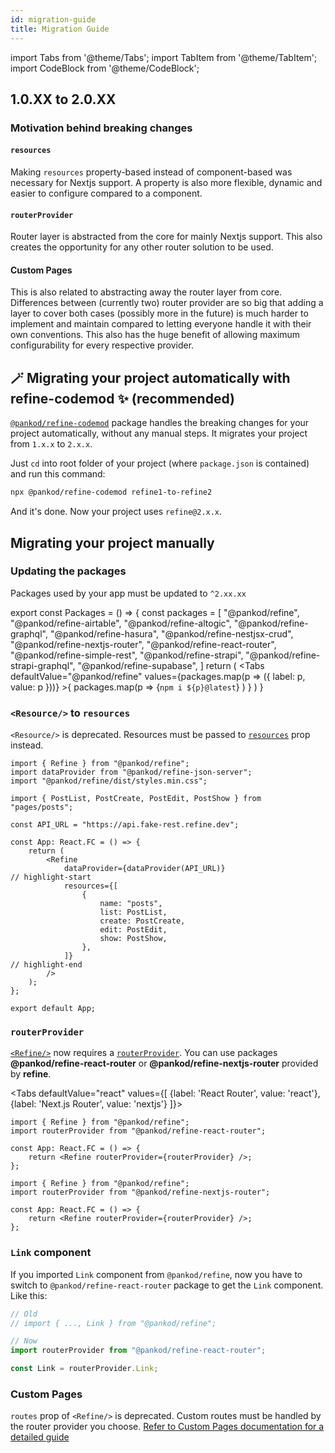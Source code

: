```yaml
---
id: migration-guide
title: Migration Guide
---
```


import Tabs from '@theme/Tabs';
import TabItem from '@theme/TabItem';
import CodeBlock from '@theme/CodeBlock';

## 1.0.XX to 2.0.XX

### Motivation behind breaking changes

#### `resources`

Making `resources` property-based instead of component-based was necessary for Nextjs support. A property is also more flexible, dynamic and easier to configure compared to a component.

#### `routerProvider`

Router layer is abstracted from the core for mainly Nextjs support. This also creates the opportunity for any other router solution to be used.

#### Custom Pages

This is also related to abstracting away the router layer from core. Differences between (currently two) router provider are so big that adding a layer to cover both cases (possibly more in the future) is much harder to implement and maintain compared to letting everyone handle it with their own conventions. This also has the huge benefit of allowing maximum configurability for every respective provider.

## 🪄 Migrating your project automatically with refine-codemod ✨ (recommended)

[`@pankod/refine-codemod`][refine-codemod] package handles the breaking changes for your project automatically, without any manual steps. It migrates your project from `1.x.x` to `2.x.x`.

Just `cd` into root folder of your project (where `package.json` is contained) and run this command:

```sh
npx @pankod/refine-codemod refine1-to-refine2
```

And it's done. Now your project uses `refine@2.x.x`.

## Migrating your project manually

### Updating the packages

Packages used by your app must be updated to `^2.xx.xx`

export const Packages = () => {
    const packages = [
        "@pankod/refine",
        "@pankod/refine-airtable",
        "@pankod/refine-altogic",
        "@pankod/refine-graphql",
        "@pankod/refine-hasura",
        "@pankod/refine-nestjsx-crud",
        "@pankod/refine-nextjs-router",
        "@pankod/refine-react-router",
        "@pankod/refine-simple-rest",
        "@pankod/refine-strapi",
        "@pankod/refine-strapi-graphql",
        "@pankod/refine-supabase",
    ]
    return (
        <Tabs
        defaultValue="@pankod/refine"
        values={packages.map(p => ({
            label: p, value: p
        }))}
        >{
            packages.map(p => 
            <TabItem value={p}>
                <CodeBlock className="language-bash">{`npm i ${p}@latest`}</CodeBlock>
            </TabItem>
            )
        }
        </Tabs>
        )
}

<Packages/>

### `<Resource/>` to `resources`


`<Resource/>` is deprecated. Resources must be passed to [`resources`][resources] prop instead.

```tsx title="App.tsx"
import { Refine } from "@pankod/refine";
import dataProvider from "@pankod/refine-json-server";
import "@pankod/refine/dist/styles.min.css";

import { PostList, PostCreate, PostEdit, PostShow } from "pages/posts";

const API_URL = "https://api.fake-rest.refine.dev";

const App: React.FC = () => {
    return (
        <Refine
            dataProvider={dataProvider(API_URL)}
// highlight-start
            resources={[
                {
                    name: "posts",
                    list: PostList,
                    create: PostCreate,
                    edit: PostEdit,
                    show: PostShow,
                },
            ]}
// highlight-end
        />
    );
};

export default App;
```

### `routerProvider`

[`<Refine/>`][refine] now requires a [`routerProvider`][routerProvider]. You can use packages **@pankod/refine-react-router** or **@pankod/refine-nextjs-router** provided by **refine**.

<Tabs
defaultValue="react"
values={[
{label: 'React Router', value: 'react'},
{label: 'Next.js Router', value: 'nextjs'}
]}>
<TabItem value="react">

```tsx title="App.tsx"
import { Refine } from "@pankod/refine";
import routerProvider from "@pankod/refine-react-router";

const App: React.FC = () => {
    return <Refine routerProvider={routerProvider} />;
};
```

  </TabItem>
    <TabItem value="nextjs">

```tsx title="App.tsx"
import { Refine } from "@pankod/refine";
import routerProvider from "@pankod/refine-nextjs-router";

const App: React.FC = () => {
    return <Refine routerProvider={routerProvider} />;
};
```

  </TabItem>
</Tabs>

### `Link` component

If you imported `Link` component from `@pankod/refine`, now you have to switch to `@pankod/refine-react-router` package to get the `Link` component. Like this:

```ts
// Old
// import { ..., Link } from "@pankod/refine";

// Now
import routerProvider from "@pankod/refine-react-router";

const Link = routerProvider.Link;
```

### Custom Pages

`routes` prop of `<Refine/>` is deprecated. Custom routes must be handled by the router provider you choose. [Refer to Custom Pages documentation for a detailed guide][customPages]

[refine-codemod]: https://github.com/pankod/refine/tree/master/packages/codemod
[refine]: /core/components/refine-config.md
[resources]: /core/components/refine-config.md#resources
[routerProvider]: /core/providers/router-provider.md
[customPages]: /guides-and-concepts/custom-pages.md
